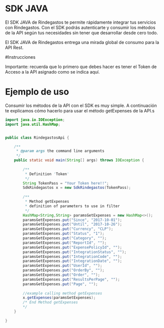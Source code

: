 # SDK JAVA

El SDK JAVA de Rindegastos te permite rápidamente integrar tus servicios con Rindegastos. Con el SDK podrás autenticarte y consumir los métodos de la API según tus necesidades sin tener que desarrollar desde cero todo.

El SDK JAVA de Rindegastos entrega una mirada global de consumo para la API Rest.

#Instrucciones

Importante: recuerda que lo primero que debes hacer es tener el Token de Acceso a la API asignado como se indica aquí.

# Ejemplo de uso
Consumir los métodos de la API con el SDK es muy simple. A continuación te explicamos cómo hacerlo para usar el método getExpenses de la API.s

``` JAVA 
import java.io.IOException;
import java.util.HashMap;


public class RindegastosApi {

    /**
     * @param args the command line arguments
     */
    public static void main(String[] args) throws IOException {
        
        /**
         * Definition 'Token'
         */
        String TokenPass = "Your Token here!!";
        SdkRindegastos x = new SdkRindegastos(TokenPass);
        
        /**
         * Method getExpenses
         * definition of parameters to use in filter
         */
        HashMap<String,String> paramsGetExpenses = new HashMap<>();
        paramsGetExpenses.put("Since", "2017-10-01");
        paramsGetExpenses.put("Until", "2017-10-26");
        paramsGetExpenses.put("Currency", "CLP");
        paramsGetExpenses.put("Status", "1");
        paramsGetExpenses.put("Category", "");
        paramsGetExpenses.put("ReportId", "");
        paramsGetExpenses.put("ExpensePolicyId", "");
        paramsGetExpenses.put("IntegrationStatus", "");
        paramsGetExpenses.put("IntegrationCode", "");
        paramsGetExpenses.put("IntegrationDate", "");
        paramsGetExpenses.put("UserId", "");
        paramsGetExpenses.put("OrderBy", "");
        paramsGetExpenses.put("Order", "");
        paramsGetExpenses.put("ResultsPerPage", "");
        paramsGetExpenses.put("Page", "");
        
        //example calling method getExpenses
        x.getExpenses(paramsGetExpenses);
        /* End Method getExpenses
        */
	}
	
}		
		

```

